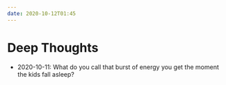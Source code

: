 ```yaml
---
date: 2020-10-12T01:45
---
```


# Deep Thoughts

- 2020-10-11: What do you call that burst of energy you get the moment the kids fall asleep?

